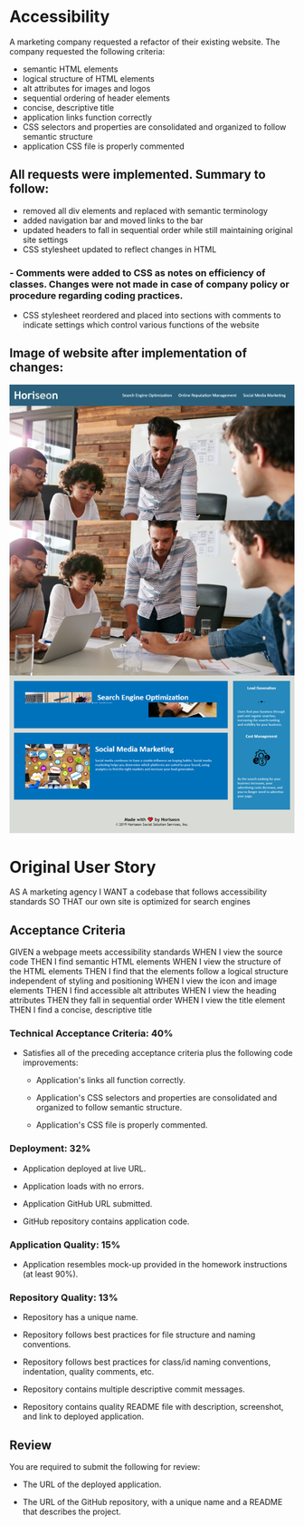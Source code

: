 # Accessibility
A marketing company requested a refactor of their existing website. The company requested the following criteria: 

- semantic HTML elements
- logical structure of HTML elements
- alt attributes for images and logos
- sequential ordering of header elements
- concise, descriptive title
- application links function correctly
- CSS selectors and properties are consolidated and organized to follow semantic structure
- application CSS file is properly commented

## All requests were implemented. Summary to follow:

- removed all div elements and replaced with semantic terminology
- added navigation bar and moved links to the bar
- updated headers to fall in sequential order while still maintaining original site settings
- CSS stylesheet updated to reflect changes in HTML
### - Comments were added to CSS as notes on efficiency of classes. Changes were not made in case of company policy or procedure regarding coding practices.
- CSS stylesheet reordered and placed into sections with comments to indicate settings which control various functions of the website

## Image of website after implementation of changes:
![Horiseon Webpage](assets/images/Horiseon-Webpage-Updated.png)

# Original User Story

AS A marketing agency I WANT a codebase that follows accessibility standards
SO THAT our own site is optimized for search engines

## Acceptance Criteria

GIVEN a webpage meets accessibility standards
WHEN I view the source code
THEN I find semantic HTML elements
WHEN I view the structure of the HTML elements
THEN I find that the elements follow a logical structure independent of styling and positioning
WHEN I view the icon and image elements
THEN I find accessible alt attributes
WHEN I view the heading attributes
THEN they fall in sequential order
WHEN I view the title element
THEN I find a concise, descriptive title

### Technical Acceptance Criteria: 40%

* Satisfies all of the preceding acceptance criteria plus the following code improvements:

  * Application's links all function correctly.

  * Application's CSS selectors and properties are consolidated and organized to follow semantic structure.

  * Application's CSS file is properly commented.

### Deployment: 32%

* Application deployed at live URL.

* Application loads with no errors.

* Application GitHub URL submitted.

* GitHub repository contains application code.

### Application Quality: 15%

* Application resembles mock-up provided in the homework instructions (at least 90%).

### Repository Quality: 13%

* Repository has a unique name.

* Repository follows best practices for file structure and naming conventions.

* Repository follows best practices for class/id naming conventions, indentation, quality comments, etc.

* Repository contains multiple descriptive commit messages.

* Repository contains quality README file with description, screenshot, and link to deployed application.

## Review

You are required to submit the following for review:

* The URL of the deployed application.

* The URL of the GitHub repository, with a unique name and a README that describes the project.
